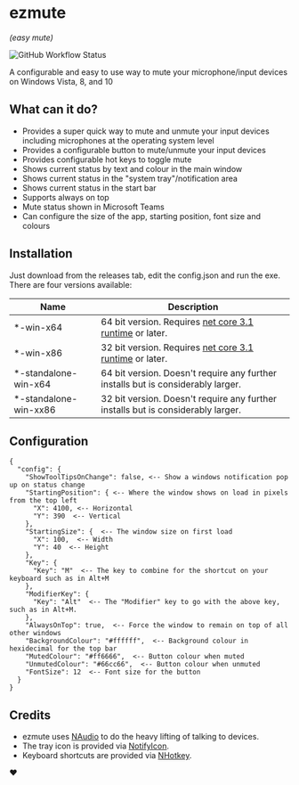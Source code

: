 # ezmute 
*(easy mute)*

![GitHub Workflow Status](https://img.shields.io/github/workflow/status/nullabletype/ezmute/ezmute%20Console%20Build?logo=github)

A configurable and easy to use way to mute your microphone/input devices on Windows Vista, 8, and 10

## What can it do?
- Provides a super quick way to mute and unmute your input devices including microphones at the operating system level
- Provides a configurable button to mute/unmute your input devices
- Provides configurable hot keys to toggle mute
- Shows current status by text and colour in the main window
- Shows current status in the "system tray"/notification area
- Shows current status in the start bar
- Supports always on top
- Mute status shown in Microsoft Teams
- Can configure the size of the app, starting position, font size and colours

## Installation
Just download from the releases tab, edit the config.json and run the exe. There are four versions available:

| Name | Description |
| -- | -- |
| *-win-x64 | 64 bit version. Requires [net core 3.1 runtime](https://dotnet.microsoft.com/download/dotnet-core/3.1) or later. |
| *-win-x86 | 32 bit version. Requires [net core 3.1 runtime](https://dotnet.microsoft.com/download/dotnet-core/3.1) or later. |
| *-standalone-win-x64 | 64 bit version. Doesn't require any further installs but is considerably larger. |
| *-standalone-win-xx86 | 32 bit version. Doesn't require any further installs but is considerably larger. |

## Configuration
```
{
  "config": {
    "ShowToolTipsOnChange": false, <-- Show a windows notification pop up on status change
    "StartingPosition": { <-- Where the window shows on load in pixels from the top left
      "X": 4100, <-- Horizontal
      "Y": 390  <-- Vertical
    },
    "StartingSize": {  <-- The window size on first load
      "X": 100,  <-- Width
      "Y": 40  <-- Height
    },
    "Key": {
      "Key": "M"  <-- The key to combine for the shortcut on your keyboard such as in Alt+M
    },
    "ModifierKey": {
      "Key": "Alt"  <-- The "Modifier" key to go with the above key, such as in Alt+M.
    },
    "AlwaysOnTop": true,  <-- Force the window to remain on top of all other windows
    "BackgroundColour": "#ffffff",  <-- Background colour in hexidecimal for the top bar
    "MutedColour": "#ff6666",  <-- Button colour when muted
    "UnmutedColour": "#66cc66",  <-- Button colour when unmuted
    "FontSize": 12  <-- Font size for the button
  }
}
```

## Credits
- ezmute uses [NAudio](https://github.com/naudio/NAudio) to do the heavy lifting of talking to devices.
- The tray icon is provided via [NotifyIcon](https://github.com/hardcodet/wpf-notifyicon).
- Keyboard shortcuts are provided via [NHotkey](https://github.com/thomaslevesque/NHotkey).

♥
